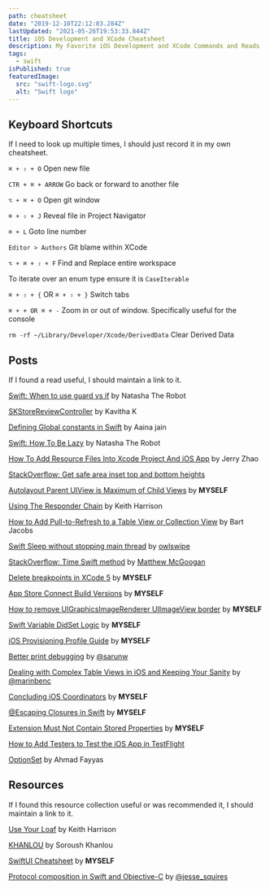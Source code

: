 ```yaml
---
path: cheatsheet
date: "2019-12-10T22:12:03.284Z"
lastUpdated: "2021-05-26T19:53:33.844Z"
title: iOS Development and XCode Cheatsheet
description: My Favorite iOS Development and XCode Commands and Reads
tags:
  - swift
isPublished: true
featuredImage:
  src: "swift-logo.svg"
  alt: "Swift logo"
---
```


## Keyboard Shortcuts

If I need to look up multiple times, I should just record it in my own cheatsheet.

`⌘ + ⇧ + O` Open new file

`CTR + ⌘ + ARROW` Go back or forward to another file

`⌥ + ⌘ + O` Open git window

`⌘ + ⇧ + J` Reveal file in Project Navigator

`⌘ + L` Goto line number

`Editor > Authors` Git blame within XCode

`⌥ + ⌘ + ⇧ + F` Find and Replace entire workspace

To iterate over an enum type ensure it is `CaseIterable`

`⌘ + ⇧ + {` OR `⌘ + ⇧ + }` Switch tabs

`⌘ + + OR ⌘ + -` Zoom in or out of window. Specifically useful for the console

`rm -rf ~/Library/Developer/Xcode/DerivedData` Clear Derived Data

## Posts

If I found a read useful, I should maintain a link to it.

[Swift: When to use guard vs if](https://www.natashatherobot.com/swift-when-to-use-guard-vs-if/) by Natasha The Robot

[SKStoreReviewController](https://medium.com/@kavithakumarasamy89/skstorereviewcontroller-apple-way-to-request-review-and-rating-inside-ios-app-in-ios-10-3-453a6f897e9d) by Kavitha K

[Defining Global constants in Swift](https://medium.com/swift-india/defining-global-constants-in-swift-a80d9e5cbd42) by Aaina jain

[Swift: How To Be Lazy](https://www.natashatherobot.com/swift-lazy/) by Natasha The Robot

[How To Add Resource Files Into Xcode Project And iOS App](https://www.dev2qa.com/how-to-add-resource-files-into-xcode-project-and-ios-app/) by Jerry Zhao

[StackOverflow: Get safe area inset top and bottom heights](https://stackoverflow.com/a/46831519/2228688)

[Autolayout Parent UIView is Maximum of Child Views](https://www.marcusmth.com/autolayout-parent-uiview-is-maximum-of-child-views/) by **MYSELF**

[Using The Responder Chain](https://useyourloaf.com/blog/using-the-responder-chain/) by Keith Harrison

[How to Add Pull-to-Refresh to a Table View or Collection View](https://cocoacasts.com/how-to-add-pull-to-refresh-to-a-table-view-or-collection-view) by Bart Jacobs

[Swift Sleep without stopping main thread](https://stackoverflow.com/a/38031138/2228688) by [owlswipe](https://stackoverflow.com/users/5700898/owlswipe)

[StackOverflow: Time Swift method](https://stackoverflow.com/a/2129884/2228688) by [Matthew McGoogan](https://stackoverflow.com/users/257639/matthew-mcgoogan)

[Delete breakpoints in XCode 5](https://www.marcusmth.com/delete-breakpoints-in-xcode-5/) by **MYSELF**

[App Store Connect Build Versions](https://www.marcusmth.com/app-store-connect-build-versions/) by **MYSELF**

[How to remove UIGraphicsImageRenderer UIImageView border](https://www.marcusmth.com/how-to-remove-uigraphicsimagerenderer-uiimageview-border/) by **MYSELF**

[Swift Variable DidSet Logic](https://www.marcusmth.com/swift-variable-didset-logic/) by **MYSELF**

[iOS Provisioning Profile Guide](https://www.marcusmth.com/ios-provisioning-profile-guide/) by **MYSELF**

[Better print debugging](https://sarunw.com/posts/better-print-debugging-with-xcode-breakpoints/) by [@sarunw](https://twitter.com/sarunw?s=20)

[Dealing with Complex Table Views in iOS and Keeping Your Sanity](https://medium.cobeisfresh.com/dealing-with-complex-table-views-in-ios-and-keeping-your-sanity-ff5fee1fbb83) by [@marinbenc](https://twitter.com/marinbenc?s=20)

[Concluding iOS Coordinators](https://www.marcusmth.com/concluding-ios-coordinators/) by **MYSELF**

[@Escaping Closures in Swift](https://www.marcusmth.com/escaping-closures-in-swift/) by **MYSELF**

[Extension Must Not Contain Stored Properties](https://www.marcusmth.com/extension-must-not-contain-stored-properties/) by **MYSELF**

[How to Add Testers to Test the iOS App in TestFlight](https://help.muvi.com/help/how-to-add-testers-to-test-the-ios-app-in-testflight.html)

[OptionSet](https://medium.com/@ahmadfayyas/swift-more-elegant-code-optionset-205e4866b4aa) by Ahmad Fayyas

## Resources

If I found this resource collection useful or was recommended it, I should maintain a link to it.

[Use Your Loaf](https://useyourloaf.com/) by Keith Harrison

[KHANLOU](http://khanlou.com/) by Soroush Khanlou

[SwiftUI Cheatsheet](https://www.marcusmth.com/swiftui-cheatsheet/) by **MYSELF**

[Protocol composition in Swift and Objective-C](https://www.jessesquires.com/blog/2017/06/05/protocol-composition-in-swift-and-objc/) by [@jesse_squires](https://twitter.com/jesse_squires?s=20)
